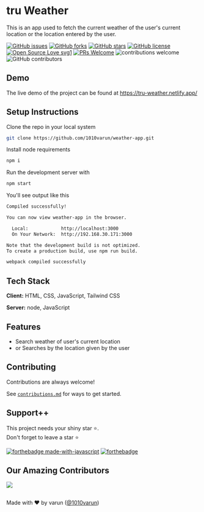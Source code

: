 # tru Weather


This is an app used to fetch the current weather of the user's current location or the location entered by the user.

[![GitHub issues](https://img.shields.io/github/issues/1010varun/weather-app)](https://github.com/1010varun/weather-app/issues)
[![GitHub forks](https://img.shields.io/github/forks/1010varun/weather-app)](https://github.com/1010varun/weather-app/network)
[![GitHub stars](https://img.shields.io/github/stars/1010varun/weather-app)](https://github.com/1010varun/weather-app/stargazers)
[![GitHub license](https://img.shields.io/github/license/1010varun/weather-app)](https://github.com/1010varun/weather-app/blob/main/LICENSE)
[![Open Source Love svg1](https://badges.frapsoft.com/os/v1/open-source.svg?v=103)](https://github.com/ellerbrock/open-source-badges/) [![PRs Welcome](https://img.shields.io/badge/PRs-welcome-brightgreen.svg?style=flat-square)](http://makeapullrequest.com) ![contributions welcome](https://img.shields.io/static/v1.svg?label=Contributions&message=Welcome&color=0059b3&style=flat-square) ![GitHub contributors](https://img.shields.io/github/contributors-anon/1010varun/weather-app) 
<br>


## Demo

The live demo of the project can be found at 
https://tru-weather.netlify.app/


## Setup Instructions

Clone the repo in your local system

```bash
git clone https://github.com/1010varun/weather-app.git
```
Install node requirements

```bash
npm i
```
Run the development server with 

```bash
npm start
```
You'll see output like this
```bash
Compiled successfully!

You can now view weather-app in the browser.

  Local:            http://localhost:3000
  On Your Network:  http://192.168.30.171:3000

Note that the development build is not optimized.
To create a production build, use npm run build.

webpack compiled successfully
```
## Tech Stack

**Client:** HTML, CSS, JavaScript, Tailwind CSS

**Server:** node, JavaScript

## Features

- Search weather of user's current location
- or Searches by the location given by the user

## Contributing

Contributions are always welcome!

See [`contributions.md`](/Contributions.md) for ways to get started.

## Support++

This project needs your shiny star ⭐.   
Don't forget to leave a star ⭐️

[![forthebadge made-with-javascript](https://forthebadge.com/images/badges/made-with-javascript.svg)](https://www.javascript.com/)  [![forthebadge](https://forthebadge.com/images/badges/built-with-love.svg)](https://forthebadge.com)



 ## Our Amazing Contributors 


<a align="center" href="https://github.com/1010varun/weather-app/graphs/contributors">
  <img src="https://contrib.rocks/image?repo=1010varun/weather-app" />  
</a>




##
Made with ❤ by varun ([@1010varun](https://github.com/1010varun))
